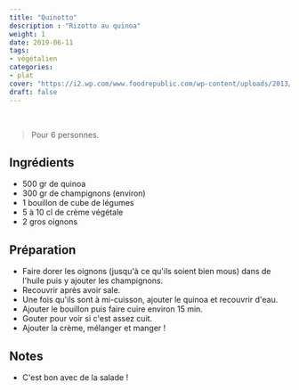 ```yaml
---
title: "Quinotto"
description : "Rizotto au quinoa"
weight: 1
date: 2019-06-11
tags:
- végétalien
categories:
- plat
cover: "https://i2.wp.com/www.foodrepublic.com/wp-content/uploads/2013/11/quinotto.jpg?resize=700%2C%20465&ssl=1"
draft: false
---
```


<br>

> Pour 6 personnes.

## Ingrédients

* 500 gr de quinoa
* 300 gr de champignons (environ)
* 1 bouillon de cube de légumes
* 5 à 10 cl de crème végétale
* 2 gros oignons

## Préparation

* Faire dorer les oignons (jusqu'à ce qu'ils soient bien mous) dans de l'huile puis y ajouter les champignons.
* Recouvrir après avoir sale.
* Une fois qu'ils sont à mi-cuisson, ajouter le quinoa et recouvrir d'eau.
* Ajouter le bouillon puis faire cuire environ 15 min.
* Gouter pour voir si c'est assez cuit.
* Ajouter la crème, mélanger et manger !

## Notes

* C'est bon avec de la salade ! 
